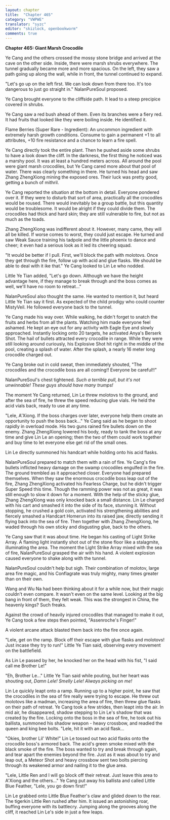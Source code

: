 ```yaml
---
layout: chapter
title:  "Chapter 465"
category: "VWPWE"
translator: "syzc"
editor: "skizlock, openbookworm"
comments: true
---
```


**Chapter 465: Giant Marsh Crocodile**

Ye Cang and the others crossed the mossy stone bridge and arrived at the cave on the other side. Inside, there were marsh shrubs everywhere. The tunnel gradually became more and more spacious. On the left, they saw a path going up along the wall, while in front, the tunnel continued to expand.

"Let's go up on the left first. We can look down from there too. It's too dangerous to just go straight in." NalanPureSoul proposed.

Ye Cang brought everyone to the cliffside path. It lead to a steep precipice covered in shrubs.

Ye Cang saw a red bush ahead of them. Even its branches were a fiery red. It had fruits that looked like they were boiling inside. He identified it.

Flame Berries (Super Rare - Ingredient): An uncommon ingredient with extremely harsh growth conditions. Consume to gain a permanent +1 to all attributes, +10 fire resistance and a chance to learn a fire spell. 

Ye Cang directly took the entire plant. Then he pushed aside some shrubs to have a look down the cliff. In the darkness, the first thing he noticed was a marshy pool. It was at least a hundred meters across. All around the pool were giant marsh crocodiles, but Ye Cang cared more about that pool of water. There was clearly something in there. He turned his head and saw Zhang ZhengXiong mining the exposed ores. Their luck was pretty good, getting a bunch of mithril. 

Ye Cang reported the situation at the bottom in detail. Everyone pondered over it. If they were to disturb that sort of area, practically all the crocodiles would be roused. There would inevitably be a group battle, but this quantity would be troublesome. It would be alright if they could divide them. The crocodiles had thick and hard skin; they are still vulnerable to fire, but not as much as the toads.

Zhang ZhengXiong was indifferent about it. However, many came, they will all be  killed. If worse comes to worst, they could just escape. He turned and saw Weak Sauce training his tadpole and the little phoenix to dance and cheer; it even had a serious look as it led its cheering squad.

"It would be better if I pull. First, we'll block the path with molotovs. Once they get through the fire, follow up with acid and glue flasks. We should be able to deal with it ike that." Ye Cang looked to Lin Le who nodded.

Little Ye Tian added, "Let's go down. Although we have the height advantage here, if they manage to break through and the boss comes as well, we'll have no room to retreat..."

NalanPureSoul also thought the same. He wanted to mention it, but heard Little Ye Tian say it first. As expected of the child prodigy who could counter MistyVeil. He followed everyone back to the tunnel.

Ye Cang made his way over. While walking, he didn't forget to snatch the fruits and herbs from all the plants. Watching him made everyone feel ashamed. He kept an eye out for any activity with Eagle Eye and slowly approached. Instantly locking onto 20 targets, he activated Anya's Berserk Shot. The hail of bullets attracted every crocodile in range. While they were still looking around curiously, his Explosive Shot hit right in the middle of the pool, creating a splash of water. After the splash, a nearly 16 meter long crocodile charged out. 

Ye Cang broke out in cold sweat, then immediately shouted, "The crocodiles and the crocodile boss are all coming!! Everyone be careful!!"

NalanPureSoul's chest tightened. *Such a terrible pull, but it's not unwinnable! These guys should have many trumps!*

The moment Ye Cang returned, Lin Le threw molotovs to the ground, and after the sea of fire, he threw the speed reducing glue vials. He held the acid vials back, ready to use at any time.

"Lele, A'Xiong. If the boss charges over later, everyone help them create an opportunity to push the boss back..." Ye Cang said as he began to shoot rapidly in overload mode. His two guns rained fire bullets down on the enemy. Zhang ZhengXiong lowered his body, ready to tank the boss at any time and give Lin Le an opening; then the two of them could work together and buy time to let everyone else get rid of the small ones.

Lin Le directly summoned his handcart while holding onto his acid flasks.

NalanPureSoul prepared to match them with a rain of fire. Ye Cang's fire bullets inflicted heavy damage on the swamp crocodiles engulfed in the fire. The ground trembled as it approached closer. Everyone had prepared themselves. When they saw the enormous crocodile boss leap out of the fire, Zhang ZhengXiong activated his Fearless Charge, but he didn't trigger Super Speed this time. Though the ramming power was not as great, it was still enough to slow it down for a moment. With the help of the sticky glue, Zhang ZhengXiong was only knocked back a small distance. Lin Le charged with his cart and smashed it into the side of its face, stunning it. Without stopping, he crushed a gold coin, activated his strengthening abilities and fiercely smashed a Handcart Homerun into its raised jaw, directly sending it flying back into the sea of fire. Then together with Zhang ZhengXiong, he waded through his own sticky and disgusting glue, back to the others.

Ye Cang saw that it was about time. He began his casting of Light Strike Array. A flaming light instantly shot out of the stone floor like a stalagmite, illuminating the area. The moment the Light Strike Array mixed with the sea of fire, NalanPureSoul grasped the air with his hand. A violent explosion caused everyone to shake along with the tunnel.

NalanPureSoul couldn't help but sigh. Their combination of molotov, large area fire magic, and his Conflagrate was truly mighty, many times greater than on their own.

Wang and Wu Na had been thinking about it for a while now, but their magic couldn't even compare. It wasn't even on the same level. Looking at the big bang in front of them, they felt weak. This was the strongest in China, the heavenly kings? Such freaks.

Against the crowd of heavily injured crocodiles that managed to make it out, Ye Cang took a few steps then pointed, "Assenroche's Finger!"

A violent arcane attack blasted them back into the fire once again.

"Lele, get on the ramp. Block off their escape with glue flasks and molotovs! Just incase they try to run!" Little Ye Tian said, observing every movement on the battlefield. 

As Lin Le passed by her, he knocked her on the head with his fist, "I said call me Brother Le!"

"Eh, Brother Le..." Little Ye Tian said while pouting, but her heart was shouting out, *Damn Lele! Smelly Lele! Always picking on me!*

Lin Le quickly leapt onto a ramp. Running up to a higher point, he saw that the crocodiles in the sea of fire really were trying to escape. He threw out molotovs like a madman, increasing the area of fire, then threw glue flasks on their path of retreat. Ye Cang took a few strides, then leapt into the air. In mid air, he disappeared, shadow stepping to Lin Le's shadow that was created by the fire. Locking onto the boss in the sea of fire, he took out his ballista, summoned his shadow weapon - heavy crossbow, and readied the queen and king bee bolts. "Lele, hit it with an acid flask...

"Okies, brother Lil' White!" Lin Le tossed out two acid flasks onto the crocodile boss's armored back. The acid's green smoke mixed with the black smoke of the fire. The boss wanted to try and break through again, and tear apart the enemies beyond the fire. Just as it was about to try and leap out, a Meteor Shot and heavy crossbow sent two bolts piercing through its weakened armor and nailing it to the glue area.

"Lele, Little Ren and I will go block off their retreat. Just leave this area to A'Xiong and the others..." Ye Cang put away his ballista and called Little Blue Feather, "Lele, you go down first!"

Lin Le grabbed onto Little Blue Feather's claw and glided down to the rear. The tigerkin Little Ren rushed after him. It issued an astonishing roar, buffing everyone with its battlecry. Jumping along the grooves along the cliff, it reached Lin Le's side in just a few leaps.
